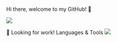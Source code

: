 <p fontSize='20'>Hi there, welcome to my GitHub! 👋<p>

<a href='https://www.linkedin.com/in/orenjiku/'><img src='https://img.shields.io/badge/LinkedIn-0077B5?style=for-the-badge&logo=linkedin&logoColor=white' /> </a>


🏢 Looking for work!
Languages & Tools
<img src="https://img.shields.io/badge/HTML-239120?style=for-the-badge&logo=html5&logoColor=white" />



<!--
**Orenjiku/Orenjiku** is a ✨ _special_ ✨ repository because its `README.md` (this file) appears on your GitHub profile.

Here are some ideas to get you started:

- 🔭 I’m currently working on ...
- 🌱 I’m currently learning ...
- 👯 I’m looking to collaborate on ...
- 🤔 I’m looking for help with ...
- 💬 Ask me about ...
- 📫 How to reach me: ...
- 😄 Pronouns: ...
- ⚡ Fun fact: ...
-->
